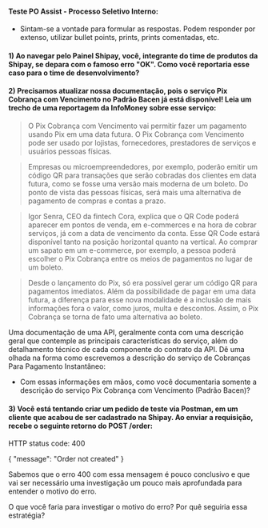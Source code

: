 #### Teste PO Assist - Processo Seletivo Interno:

- Sintam-se a vontade para formular as respostas. Podem responder por extenso, utilizar bullet points, prints, prints comentadas, etc.



#### 1) Ao navegar pelo Painel Shipay, você, integrante do time de produtos da Shipay, se depara com o famoso erro "OK". Como você reportaria esse caso para o time de desenvolvimento?



#### 2) Precisamos atualizar nossa documentação, pois o serviço Pix Cobrança com Vencimento no Padrão Bacen já está disponível! Leia um trecho de uma reportagem da InfoMoney sobre esse serviço:


>O Pix Cobrança com Vencimento vai permitir fazer um pagamento usando Pix em uma data futura. O Pix Cobrança com Vencimento pode ser usado por lojistas, fornecedores, prestadores de serviços e usuários pessoas físicas.

>Empresas ou microempreendedores, por exemplo, poderão emitir um código QR para transações que serão cobradas dos clientes em data futura, como se fosse uma versão mais moderna de um boleto. Do ponto de vista das pessoas físicas, será mais uma alternativa de pagamento de compras e contas a prazo.

>Igor Senra, CEO da fintech Cora, explica que o QR Code poderá aparecer em pontos de venda, em e-commerces e na hora de cobrar serviços, já com a data de vencimento da conta. Esse QR Code estará disponível tanto na posição horizontal quanto na vertical. Ao comprar um sapato em um e-commerce, por exemplo, a pessoa poderá escolher o Pix Cobrança entre os meios de pagamentos no lugar de um boleto.

>Desde o lançamento do Pix, só era possível gerar um código QR para pagamentos imediatos. Além da possibilidade de pagar em uma data futura, a diferença para esse nova modalidade é a inclusão de mais informações fora o valor, como juros, multa e descontos. Assim, o Pix Cobrança se torna de fato uma alternativa ao boleto.

Uma documentação de uma API, geralmente conta com uma descrição geral que contemple as principais características do serviço, além do detalhamento técnico de cada componente do contrato da API. Dê uma olhada na forma como escrevemos a descrição do serviço de Cobranças Para Pagamento Instantâneo:

- Com essas informações em mãos, como você documentaria somente a descrição do serviço Pix Cobrança com Vencimento (Padrão Bacen)?




#### 3) Você está tentando criar um pedido de teste via Postman, em um cliente que acabou de ser cadastrado na Shipay. Ao enviar a requisição, recebe o seguinte retorno do POST /order: 

HTTP status code: 400 

{
    "message": "Order not created"
}

Sabemos que o erro 400 com essa mensagem é pouco conclusivo e que vai ser necessário uma investigação um pouco mais aprofundada para entender o motivo do erro. 

O que você faria para investigar o motivo do erro? Por quê seguiria essa estratégia?
